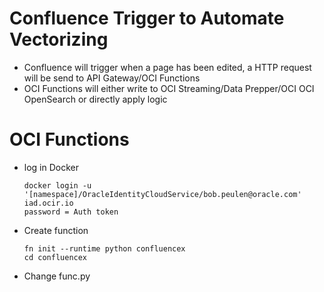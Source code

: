 # Confluence Trigger to Automate Vectorizing

- Confluence will trigger when a page has been edited, a HTTP request will be send to API Gateway/OCI Functions
- OCI Functions will either write to OCI Streaming/Data Prepper/OCI OCI OpenSearch or directly apply logic


# OCI Functions

- log in Docker
  ```
  docker login -u '[namespace]/OracleIdentityCloudService/bob.peulen@oracle.com' iad.ocir.io
  password = Auth token
  ```
  
- Create function
  ```
  fn init --runtime python confluencex
  cd confluencex
  ```

- Change func.py
